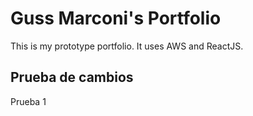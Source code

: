 # Guss Marconi's Portfolio

This is my prototype portfolio. It uses AWS and ReactJS.

## Prueba de cambios

Prueba 1
